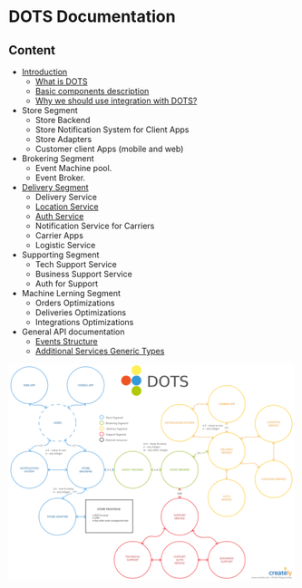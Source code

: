 # DOTS Documentation

## Content

* [Introduction](WhatIsDOTS.md)
	* [What is DOTS](WhatIsDOTS.md)
	* [Basic components description](BasicComponentDescription.md)
	* [Why we should use integration with DOTS?](WhyWeShouldUseIntegrationWithDOTS.md)
* Store Segment
	* Store Backend
	* Store Notification System for Client Apps
	* Store Adapters
	* Customer client Apps (mobile and web)
* Brokering Segment
	* Event Machine pool.
	* Event Broker.
* [Delivery Segment](DeliverySegment.md)
	* Delivery Service 
	* [Location Service](LocationService.md)
	* [Auth Service](AuthService.md)
	* Notification Service for Carriers
	* Carrier Apps
	* Logistic Service
* Supporting Segment
	* Tech Support Service
	* Business Support Service
	* Auth for Support
* Machine Lerning Segment
	* Orders Optimizations
	* Deliveries Optimizations
	* Integrations Optimizations 	
* General API documentation
	* [Events Structure](EventsStructure.md)
	* [Additional Services Generic Types](AdditionalServicesGenericTypes.md)


![DOTS sсheme](images/scheme.png)